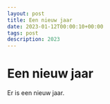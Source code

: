 ```yaml
---
layout: post
title: Een nieuw jaar
date: 2023-01-12T00:00:10+00:00
tags: post
description: 2023
---
```

# Een nieuw jaar

Er is een nieuw jaar.
